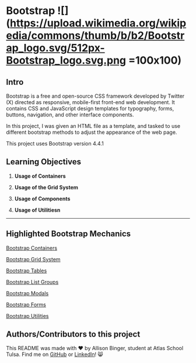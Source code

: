# Bootstrap ![](https://upload.wikimedia.org/wikipedia/commons/thumb/b/b2/Bootstrap_logo.svg/512px-Bootstrap_logo.svg.png =100x100)


## Intro
Bootstrap is a free and open-source CSS framework developed by Twitter (X) directed as responsive, mobile-first front-end web development. It contains CSS and JavaScript design templates for typography, forms, buttons, navigation, and other interface components. 

In this project, I was given an HTML file as a template, and tasked to use different bootstrap methods to adjust the appearance of the web page. 

This project uses Bootstrap version 4.4.1

## Learning Objectives

1. **Usage of Containers**

2. **Usage of the Grid System**

3. **Usage of Components**

4. **Usage of Utilitiesn**

---

## Highlighted Bootstrap Mechanics

[Bootstrap Containers](https://www.w3schools.com/bootstrap4/bootstrap_containers.asp)

[Bootstrap Grid System](https://www.w3schools.com/bootstrap4/bootstrap_grid_basic.asp)

[Bootstrap Tables](https://www.w3schools.com/bootstrap4/bootstrap_tables.asp)

[Bootstrap List Groups](https://www.w3schools.com/bootstrap4/bootstrap_list_groups.asp)

[Bootstrap Modals](https://www.w3schools.com/bootstrap4/bootstrap_modal.asp)

[Bootstrap Forms](https://www.w3schools.com/bootstrap4/bootstrap_forms.asp)

[Bootstrap Utilities](https://www.w3schools.com/bootstrap4/bootstrap_utilities.asp)



## Authors/Contributors to this project
This README was made with :heart: by Allison Binger, student at Atlas School Tulsa. Find me on [GitHub](https://github.com/allisonabinger) or [LinkedIn](https://linkedin.com/in/allisonbinger)! :smile_cat:

